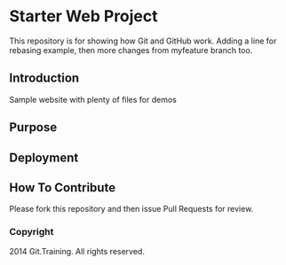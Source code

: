 # Starter Web Project

This repository is for showing how Git and GitHub work. Adding a line for rebasing example, then more changes from myfeature branch too.

## Introduction

Sample website with plenty of files for demos

## Purpose

## Deployment

## How To Contribute

Please fork this repository and then issue Pull Requests for review. 

### Copyright

2014 Git.Training. All rights reserved.